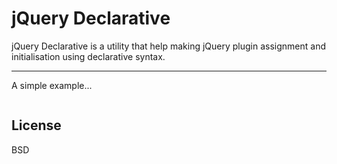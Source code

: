 jQuery Declarative
=======

jQuery Declarative is a utility that help making jQuery plugin assignment and initialisation using declarative syntax.

----

A simple example...

```javascript

```


License
----

BSD